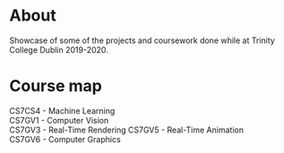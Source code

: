# About
Showcase of some of the projects and coursework done while at Trinity College Dublin 2019-2020. 

# Course map
CS7CS4 - Machine Learning  
CS7GV1 - Computer Vision  
CS7GV3 - Real-Time Rendering
CS7GV5 - Real-Time Animation  
CS7GV6 - Computer Graphics
